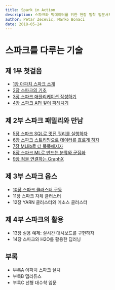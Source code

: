 ```yaml
---
title: Spark in Action
description: 스파크와 빅데이터를 위한 현장 밀착 입문서!
author: Petar Zecevic, Marko Bonaci
date: 2018-05-24
---
```


# 스파크를 다루는 기술

## 제 1부 첫걸음

* [1장 아파치 스파크 소개](chapter01-introduction-to-apache-spark.md)
* [2장 스파크의 기초](chapter02-spark-fundamentals.md)
* [3장 스파크 애플리케이션 작성하기](chapter03-writing-spark-applications.md)
* [4장 스파크 API 깊이 파헤치기](chapter04-the-spark-api-in-depth.md)

## 제 2부 스파크 패밀리와 만남

* [5장 스파크 SQL로 멋진 쿼리를 실행하자](chapter05-sparkling-queries-with-spark-sql.md)
* [6장 스파크 스트리밍으로 데이터를 흐르게 하자](chapter06-ingesting-data-with-spark-streaming.md)
* [7장 MLlib로 더 똑똑해지자](chapter07-getting-smart-with-mllib.md)
* [8장 스파크 ML로 만드는 분류와 군집화](chapter08-ml-classification-and-clustering.md)
* [9장 점을 연결하는 GraphX](chapter09-connecting-the-dots-with-graphx.md)

## 제 3부 스파크 옵스

* [10장 스파크 클러스터 구동](chapter10-running-spark.md)
* 11장 스파크 자체 클러스터
* 12장 YARN 클러스터와 메소스 클러스터

## 제 4부 스파크의 활용

* 13장 실용 예제: 실시간 대시보드를 구현하자
* 14장 스파크와 H2O를 활용한 딥러닝

## 부록

* 부록A 아파치 스파크 설치
* 부록B 맵리듀스
* 부록C 선형 대수학 입문
